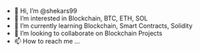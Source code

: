 - 👋 Hi, I’m @shekars99
- 👀 I’m interested in Blockchain, BTC, ETH, SOL
- 🌱 I’m currently learning Blockchain, Smart Contracts, Solidity
- 💞️ I’m looking to collaborate on Blockchain Projects 
- 📫 How to reach me ...

<!---
shekars99/shekars99 is a ✨ special ✨ repository because its `README.md` (this file) appears on your GitHub profile.
You can click the Preview link to take a look at your changes.
--->
